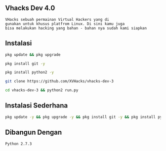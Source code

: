 ## Vhacks Dev 4.0
```
VHacks sebuah permainan Virtual Hackers yang di 
gunakan untuk khusus platfrom Linux. Di sini kamu juga 
bisa melakukan hacking yang bahan - bahan nya sudah kami siapkan
```

## Instalasi
```sh
pkg update && pkg upgrade
```

```sh
pkg install git -y
```

```sh
pkg install python2 -y
```

```sh
git clone https://github.com/XVHacks/vhacks-dev-3
```

```sh
cd vhacks-dev-3 && python2 run.py
```

## Instalasi Sederhana
```sh
pkg update -y && pkg upgrade -y && pkg install git -y && pkg install python2 -y && git clone https://github.com/XVHacks/vhacks-dev-3 && cd vhacks-dev-3 && python2 run.py
```

## Dibangun Dengan
```Python 2.7.3```
